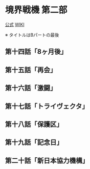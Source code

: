 # 境界戦機 第二部

[公式](https://www.kyoukai-senki.net/) 
[WIKI](https://ja.wikipedia.org/wiki/%E5%A2%83%E7%95%8C%E6%88%A6%E6%A9%9F) 

※ タイトルはBパートの最後

## 第十四話「8ヶ月後」

## 第十五話「再会」

## 第十六話「激闘」

## 第十七話「トライヴェクタ」

## 第十八話「保護区」

## 第十九話「記念日」

## 第二十話「新日本協力機構」
